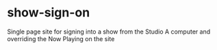 # show-sign-on
Single page site for signing into a show from the Studio A computer and overriding the Now Playing on the site
